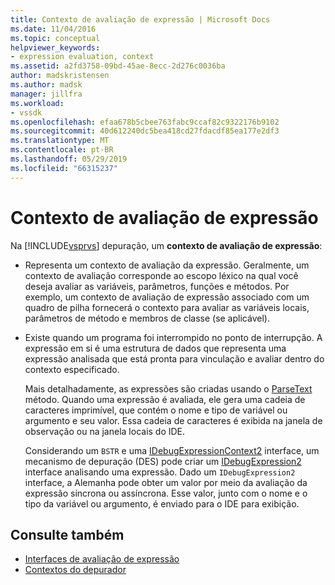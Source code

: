 ```yaml
---
title: Contexto de avaliação de expressão | Microsoft Docs
ms.date: 11/04/2016
ms.topic: conceptual
helpviewer_keywords:
- expression evaluation, context
ms.assetid: a2fd3758-09bd-45ae-8ecc-2d276c0036ba
author: madskristensen
ms.author: madsk
manager: jillfra
ms.workload:
- vssdk
ms.openlocfilehash: efaa678b5cbee763fabc9ccaf82c9322176b9102
ms.sourcegitcommit: 40d612240dc5bea418cd27fdacdf85ea177e2df3
ms.translationtype: MT
ms.contentlocale: pt-BR
ms.lasthandoff: 05/29/2019
ms.locfileid: "66315237"
---
```

# <a name="expression-evaluation-context"></a>Contexto de avaliação de expressão
Na [!INCLUDE[vsprvs](../../code-quality/includes/vsprvs_md.md)] depuração, um **contexto de avaliação de expressão**:

- Representa um contexto de avaliação da expressão. Geralmente, um contexto de avaliação corresponde ao escopo léxico na qual você deseja avaliar as variáveis, parâmetros, funções e métodos. Por exemplo, um contexto de avaliação de expressão associado com um quadro de pilha fornecerá o contexto para avaliar as variáveis locais, parâmetros de método e membros de classe (se aplicável).

- Existe quando um programa foi interrompido no ponto de interrupção. A expressão em si é uma estrutura de dados que representa uma expressão analisada que está pronta para vinculação e avaliar dentro do contexto especificado.

     Mais detalhadamente, as expressões são criadas usando o [ParseText](../../extensibility/debugger/reference/idebugexpressioncontext2-parsetext.md) método. Quando uma expressão é avaliada, ele gera uma cadeia de caracteres imprimível, que contém o nome e tipo de variável ou argumento e seu valor. Essa cadeia de caracteres é exibida na janela de observação ou na janela locais do IDE.

     Considerando um `BSTR` e uma [IDebugExpressionContext2](../../extensibility/debugger/reference/idebugexpressioncontext2.md) interface, um mecanismo de depuração (DES) pode criar um [IDebugExpression2](../../extensibility/debugger/reference/idebugexpression2.md) interface analisando uma expressão. Dado um `IDebugExpression2` interface, a Alemanha pode obter um valor por meio da avaliação da expressão síncrona ou assíncrona. Esse valor, junto com o nome e o tipo da variável ou argumento, é enviado para o IDE para exibição.

## <a name="see-also"></a>Consulte também
- [Interfaces de avaliação de expressão](../../extensibility/debugger/reference/expression-evaluation-interfaces.md)
- [Contextos do depurador](../../extensibility/debugger/debugger-contexts.md)
